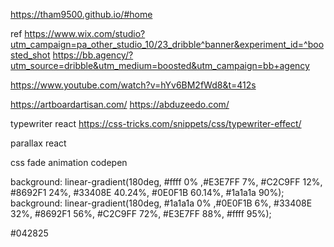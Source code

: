 https://tham9500.github.io/#home

ref
https://www.wix.com/studio?utm_campaign=pa_other_studio_10/23_dribble^banner&experiment_id=^boosted_shot
https://bb.agency/?utm_source=dribble&utm_medium=boosted&utm_campaign=bb+agency

https://www.youtube.com/watch?v=hYv6BM2fWd8&t=412s

https://artboardartisan.com/
https://abduzeedo.com/

typewriter react
https://css-tricks.com/snippets/css/typewriter-effect/

parallax react

css fade animation codepen

background: linear-gradient(180deg, #ffff 0% ,#E3E7FF 7%, #C2C9FF 12%, #8692F1 24%, #33408E 40.24%, #0E0F1B 60.14%, #1a1a1a 90%);
background: linear-gradient(180deg, #1a1a1a 0% ,#0E0F1B 6%, #33408E 32%, #8692F1 56%, #C2C9FF 72%, #E3E7FF 88%, #ffff  95%);

#042825